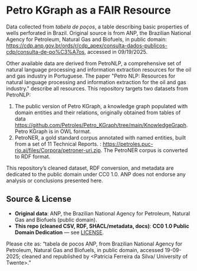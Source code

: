 # Petro KGraph as a FAIR Resource

Data collected from _tabela de poços_, a table describing basic properties of wells perforated in Brazil.
Original source is from ANP, the Brazilian National Agency for Petroleum, Natural Gas and Biofuels, in public domain: https://cdp.anp.gov.br/ords/r/cdp_apex/consulta-dados-publicos-cdp/consulta-de-po%C3%A7os, accessed in 09/19/2025.

Other available data are derived from PetroNLP, a comprehensive set of natural language processing and information extraction resources for the oil and gas industry in Portuguese. The paper "Petro NLP: Resources for natural language processing and information extraction for the oil and gas industry." describe all resources. This repository targets two datasets from PetroNLP:
1.	The public version of Petro KGraph, a knowledge graph populated with domain entities and their relations, originally obtained from tables of data https://github.com/Petroles/Petro_KGraph/tree/main/KnowledgeGraph. Petro KGraph is in OWL format.
2.	PetroNER, a gold standard corpus annotated with named entities, built from a set of 11 Technical Reports. : https://petroles.puc-rio.ai/files/Corpora/petroner-uri.zip. The PetroNER corpus is converted to RDF format.

This repository’s cleaned dataset, RDF conversion, and metadata are dedicated to the public domain under CC0 1.0.
ANP does not endorse any analysis or conclusions presented here.

## Source & License
- **Original data**: ANP, the Brazilian National Agency for Petroleum, Natural Gas and Biofuels (public domain).
- **This repo (cleaned CSV, RDF, SHACL/metadata, docs)**: **CC0 1.0 Public Domain Dedication** — see [LICENSE](./LICENSE).

Please cite as: “tabela de pocos ANP, from Brazilian National Agency for Petroleum, Natural Gas and Biofuels, in public domain, accessed 19-09-2025; cleaned and republished by <Patricia Ferreira da Silva/ University of Twente>.”